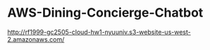# AWS-Dining-Concierge-Chatbot

http://rf1999-gc2505-cloud-hw1-nyuuniv.s3-website-us-west-2.amazonaws.com/
